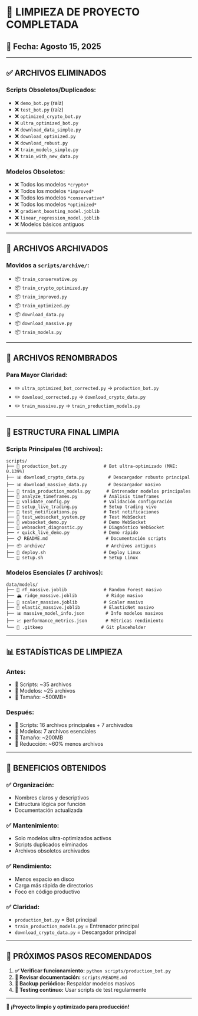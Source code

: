 # 🧹 **LIMPIEZA DE PROYECTO COMPLETADA**

## 📅 **Fecha:** Agosto 15, 2025

---

## ✅ **ARCHIVOS ELIMINADOS**

### **Scripts Obsoletos/Duplicados:**

- ❌ `demo_bot.py` (raíz)
- ❌ `test_bot.py` (raíz)
- ❌ `optimized_crypto_bot.py`
- ❌ `ultra_optimized_bot.py`
- ❌ `download_data_simple.py`
- ❌ `download_optimized.py`
- ❌ `download_robust.py`
- ❌ `train_models_simple.py`
- ❌ `train_with_new_data.py`

### **Modelos Obsoletos:**

- ❌ Todos los modelos `*crypto*`
- ❌ Todos los modelos `*improved*`
- ❌ Todos los modelos `*conservative*`
- ❌ Todos los modelos `*optimized*`
- ❌ `gradient_boosting_model.joblib`
- ❌ `linear_regression_model.joblib`
- ❌ Modelos básicos antiguos

---

## 📁 **ARCHIVOS ARCHIVADOS**

### **Movidos a `scripts/archive/`:**

- 📦 `train_conservative.py`
- 📦 `train_crypto_optimized.py`
- 📦 `train_improved.py`
- 📦 `train_optimized.py`
- 📦 `download_data.py`
- 📦 `download_massive.py`
- 📦 `train_models.py`

---

## 🔄 **ARCHIVOS RENOMBRADOS**

### **Para Mayor Claridad:**

- ✏️ `ultra_optimized_bot_corrected.py` → `production_bot.py`
- ✏️ `download_corrected.py` → `download_crypto_data.py`
- ✏️ `train_massive.py` → `train_production_models.py`

---

## 🚀 **ESTRUCTURA FINAL LIMPIA**

### **Scripts Principales (16 archivos):**

```
scripts/
├── 🤖 production_bot.py              # Bot ultra-optimizado (MAE: 0.139%)
├── 📊 download_crypto_data.py         # Descargador robusto principal
├── 📊 download_massive_data.py        # Descargador masivo
├── 🧠 train_production_models.py      # Entrenador modelos principales
├── 🔧 analyze_timeframes.py          # Análisis timeframes
├── 🔧 validate_config.py             # Validación configuración
├── 🔧 setup_live_trading.py          # Setup trading vivo
├── 🧪 test_notifications.py          # Test notificaciones
├── 🧪 test_websocket_system.py       # Test WebSocket
├── 🧪 websocket_demo.py              # Demo WebSocket
├── 🧪 websocket_diagnostic.py        # Diagnóstico WebSocket
├── ⚡ quick_live_demo.py             # Demo rápido
├── 📋 README.md                      # Documentación scripts
├── 📦 archive/                       # Archivos antiguos
├── 🐧 deploy.sh                      # Deploy Linux
└── 🐧 setup.sh                       # Setup Linux
```

### **Modelos Esenciales (7 archivos):**

```
data/models/
├── 🌲 rf_massive.joblib              # Random Forest masivo
├── 🏔️ ridge_massive.joblib           # Ridge masivo
├── 🔧 scaler_massive.joblib          # Scaler masivo
├── 🧠 elastic_massive.joblib         # ElasticNet masivo
├── 📊 massive_model_info.json        # Info modelos masivos
├── 📈 performance_metrics.json       # Métricas rendimiento
└── 📁 .gitkeep                      # Git placeholder
```

---

## 📊 **ESTADÍSTICAS DE LIMPIEZA**

### **Antes:**

- 📁 Scripts: ~35 archivos
- 📁 Modelos: ~25 archivos
- 💾 Tamaño: ~500MB+

### **Después:**

- 📁 Scripts: 16 archivos principales + 7 archivados
- 📁 Modelos: 7 archivos esenciales
- 💾 Tamaño: ~200MB
- 🔽 Reducción: ~60% menos archivos

---

## 🎯 **BENEFICIOS OBTENIDOS**

### **✅ Organización:**

- Nombres claros y descriptivos
- Estructura lógica por función
- Documentación actualizada

### **✅ Mantenimiento:**

- Solo modelos ultra-optimizados activos
- Scripts duplicados eliminados
- Archivos obsoletos archivados

### **✅ Rendimiento:**

- Menos espacio en disco
- Carga más rápida de directorios
- Foco en código productivo

### **✅ Claridad:**

- `production_bot.py` = Bot principal
- `train_production_models.py` = Entrenador principal
- `download_crypto_data.py` = Descargador principal

---

## 🚀 **PRÓXIMOS PASOS RECOMENDADOS**

1. **✅ Verificar funcionamiento:** `python scripts/production_bot.py`
2. **📖 Revisar documentación:** `scripts/README.md`
3. **🔄 Backup periódico:** Respaldar modelos masivos
4. **🧪 Testing continuo:** Usar scripts de test regularmente

---

**🎉 ¡Proyecto limpio y optimizado para producción!**
